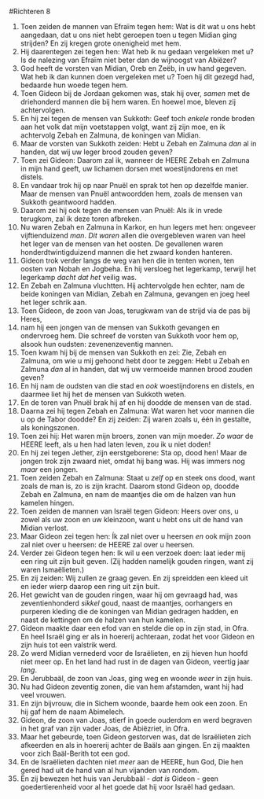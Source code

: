 #Richteren 8
1. Toen zeiden de mannen van Efraïm tegen hem: Wat is dit wat u ons hebt aangedaan, dat u ons niet hebt geroepen toen u tegen Midian ging strijden? En zij kregen grote onenigheid met hem.
2. Hij daarentegen zei tegen hen: Wat heb ik nu gedaan vergeleken met u? Is de nalezing van Efraïm niet beter dan de wijnoogst van Abiëzer?
3. God heeft de vorsten van Midian, Oreb en Zeëb, in uw hand gegeven. Wat heb ik dan kunnen doen vergeleken met u? Toen hij dit gezegd had, bedaarde hun woede tegen hem.
4. Toen Gideon bij de Jordaan gekomen was, stak hij over, *samen* met de driehonderd mannen die bij hem waren. En hoewel moe, bleven zij achtervolgen.
5. En hij zei tegen de mensen van Sukkoth: Geef toch *enkele* ronde broden aan het volk dat mijn voetstappen volgt, want zij zijn moe, en ik achtervolg Zebah en Zalmuna, de koningen van Midian.
6. Maar de vorsten van Sukkoth zeiden: Hebt u Zebah en Zalmuna *dan* al in handen, dat wij uw leger brood zouden geven?
7. Toen zei Gideon: Daarom zal ik, wanneer de HEERE Zebah en Zalmuna in mijn hand geeft, uw lichamen dorsen met woestijndorens en met distels.
8. En vandaar trok hij op naar Pnuël en sprak tot hen op dezelfde manier. Maar de mensen van Pnuël antwoordden hem, zoals de mensen van Sukkoth geantwoord hadden.
9. Daarom zei hij ook tegen de mensen van Pnuël: Als ik in vrede terugkom, zal ik deze toren afbreken.
10. Nu waren Zebah en Zalmuna in Karkor, en hun legers met hen: ongeveer vijftienduizend *man*. *Dit waren* allen die overgebleven waren van heel het leger van de mensen van het oosten. De gevallenen waren honderdtwintigduizend mannen die het zwaard konden hanteren.
11. Gideon trok verder langs de weg van hen die in tenten wonen, ten oosten van Nobah en Jogbeha. En hij versloeg het legerkamp, terwijl het legerkamp *dacht dat het* veilig was.
12. En Zebah en Zalmuna vluchtten. Hij achtervolgde hen echter, nam de beide koningen van Midian, Zebah en Zalmuna, gevangen en joeg heel het leger schrik aan.
13. Toen Gideon, de zoon van Joas, terugkwam van de strijd via de pas bij Heres,
14. nam hij een jongen van de mensen van Sukkoth gevangen en ondervroeg hem. Die schreef de vorsten van Sukkoth voor hem op, alsook hun oudsten: zevenenzeventig mannen.
15. Toen kwam hij bij de mensen van Sukkoth en zei: Zie, Zebah en Zalmuna, om wie u mij gehoond hebt door te zeggen: Hebt u Zebah en Zalmuna *dan* al in handen, dat wij uw vermoeide mannen brood zouden geven?
16. En hij nam de oudsten van die stad en *ook* woestijndorens en distels, en daarmee liet hij het de mensen van Sukkoth weten.
17. En de toren van Pnuël brak hij af en hij doodde de mensen van de stad.
18. Daarna zei hij tegen Zebah en Zalmuna: Wat waren het voor mannen die u op de Tabor doodde? En zij zeiden: Zij waren zoals u, één in gestalte, als koningszonen.
19. Toen zei hij: Het waren mijn broers, zonen van mijn moeder. *Zo waar* de HEERE leeft, als u hen had laten leven, zou ik u niet doden!
20. En hij zei tegen Jether, zijn eerstgeborene: Sta op, dood hen! Maar de jongen trok zijn zwaard niet, omdat hij bang was. Hij was immers nog *maar* een jongen.
21. Toen zeiden Zebah en Zalmuna: Staat u *zelf* op en steek ons dood, want zoals de man is, zo is zijn kracht. Daarom stond Gideon op, doodde Zebah en Zalmuna, en nam de maantjes die om de halzen van hun kamelen hingen.
22. Toen zeiden de mannen van Israël tegen Gideon: Heers over ons, u zowel als uw zoon en uw kleinzoon, want u hebt ons uit de hand van Midian verlost.
23. Maar Gideon zei tegen hen: Ík zal niet over u heersen *en* ook mijn zoon zal niet over u heersen: de HEERE zal over u heersen.
24. Verder zei Gideon tegen hen: Ik wil u een verzoek doen: laat ieder mij een ring uit zijn buit geven. (Zij hadden namelijk gouden ringen, want zij waren Ismaëlieten.)
25. En zij zeiden: Wij zullen ze graag geven. En zij spreidden een kleed uit en ieder wierp daarop een ring uit zijn buit.
26. Het gewicht van de gouden ringen, waar hij om gevraagd had, was zeventienhonderd *sikkel* goud, naast de maantjes, oorhangers en purperen kleding die de koningen van Midian gedragen hadden, en naast de kettingen om de halzen van hun kamelen.
27. Gideon maakte daar een efod van en stelde die op in zijn stad, in Ofra. En heel Israël ging er als in hoererij achteraan, zodat het voor Gideon en zijn huis tot een valstrik werd.
28. Zo werd Midian vernederd voor de Israëlieten, en zij hieven hun hoofd niet meer op. En het land had rust in de dagen van Gideon, veertig jaar *lang*.
29. En Jerubbaäl, de zoon van Joas, ging weg en woonde *weer* in zijn huis.
30. Nu had Gideon zeventig zonen, die van hem afstamden, want hij had veel vrouwen.
31. En zijn bijvrouw, die in Sichem woonde, baarde hem ook een zoon. En hij gaf hem de naam Abimelech.
32. Gideon, de zoon van Joas, stierf in goede ouderdom en werd begraven in het graf van zijn vader Joas, de Abiëzriet, in Ofra.
33. Maar het gebeurde, toen Gideon gestorven was, dat de Israëlieten zich afkeerden en als in hoererij achter de Baäls aan gingen. En zij maakten voor zich Baäl-Berith tot een god.
34. En de Israëlieten dachten niet *meer* aan de HEERE, hun God, Die hen gered had uit de hand van al hun vijanden van rondom.
35. En zij bewezen het huis van Jerubbaäl - *dat is* Gideon - geen goedertierenheid voor al het goede dat hij voor Israël had gedaan.
